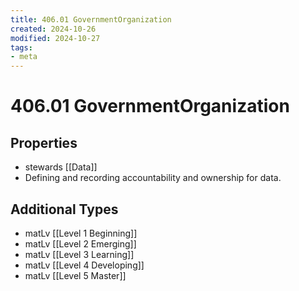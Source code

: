 ```yaml
---
title: 406.01 GovernmentOrganization
created: 2024-10-26
modified: 2024-10-27
tags:
- meta
---
```

# 406.01 GovernmentOrganization

## Properties
- stewards [[Data]]
- Defining and recording accountability and ownership for data.
## Additional Types
- matLv [[Level 1 Beginning]]
- matLv [[Level 2 Emerging]]
- matLv [[Level 3 Learning]]
- matLv [[Level 4 Developing]]
- matLv [[Level 5 Master]]